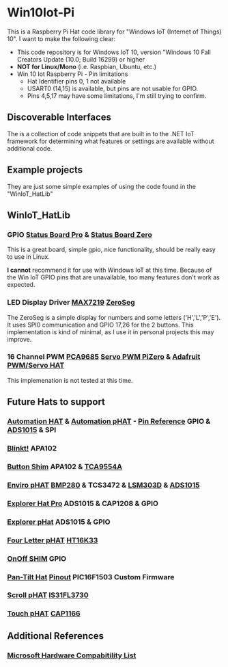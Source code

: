 # Win10Iot-Pi
This is a Raspberry Pi Hat code library for "Windows IoT (Internet of Things) 10".
I want to make the following clear:
* This code repository is for Windows IoT 10, version "Windows 10 Fall Creators Update (10.0; Build 16299) or higher
* **NOT for Linux/Mono** (i.e. Raspbian, Ubuntu, etc.)
* Win 10 Iot Raspberry Pi - Pin limitations
  * Hat Identifier pins 0, 1 not available
  * USART0 (14,15) is available, but pins are not usable for GPIO.
  * Pins 4,5,17 may have some limitations, I'm still trying to confirm.

## Discoverable Interfaces
The is a collection of code snippets that are built in to the .NET IoT framework for determining what features or settings are available without additional code.

## Example projects 
They are just some simple examples of using the code found in the "WinIoT_HatLib"

## WinIoT_HatLib

### GPIO [Status Board Pro](https://thepihut.com/products/status-board-pro) & [Status Board Zero](https://thepihut.com/products/status-board-zero)
This is a great board, simple gpio, nice functionality, should be really easy to use in Linux.

**I cannot** recommend it for use with Windows IoT at this time. Because of the Win IoT GPIO pins that are unavailable, too many features don't work as expected. 

### LED Display Driver [MAX7219](https://datasheets.maximintegrated.com/en/ds/MAX7219-MAX7221.pdf) [ZeroSeg](https://thepihut.com/products/zeroseg)
The ZeroSeg is a simple display for numbers and some letters ('H','L','P','E'). It uses SPI0 communication and GPIO 17,26 for the 2 buttons. 
This implementation is kind of minimal, as I use it in personal projects this may improve.

### 16 Channel PWM [PCA9685](https://www.nxp.com/docs/en/data-sheet/PCA9685.pdf) [Servo PWM PiZero](https://thepihut.com/products/servo-pwm-pizero) & [Adafruit PWM/Servo HAT](https://thepihut.com/products/adafruit-16-channel-pwm-servo-hat-for-raspberry-pi-mini-kit)
This implemenation is not tested at this time.

## Future Hats to support
### [Automation HAT](https://shop.pimoroni.com/products/automation-hat) & [Automation pHAT](https://shop.pimoroni.com/products/automation-phat) - [Pin Reference](https://pinout.xyz/pinout/automation_hat) GPIO & [ADS1015](http://www.ti.com/product/ADS1015) & SPI
### [Blinkt!](https://thepihut.com/products/blinkt) APA102
### [Button Shim](https://shop.pimoroni.com/products/button-shim) APA102 & [TCA9554A](http://www.ti.com/lit/ds/symlink/tca9554a.pdf)
### [Enviro pHAT](https://shop.pimoroni.com/products/enviro-phat) [BMP280](https://ae-bst.resource.bosch.com/media/_tech/media/datasheets/BST-BMP280-DS001-19.pdf) & TCS3472 & [LSM303D](http://www.st.com/resource/en/datasheet/lsm303d.pdf) & [ADS1015](http://www.ti.com/product/ADS1015)
### [Explorer Hat Pro](https://shop.pimoroni.com/products/explorer-hat) ADS1015 & CAP1208 & GPIO
### [Explorer pHat](https://shop.pimoroni.com/products/explorer-phat) ADS1015 & GPIO
### [Four Letter pHAT](https://shop.pimoroni.com/products/four-letter-phat) [HT16K33](http://www.holtek.com/documents/10179/116711/HT16K33v120.pdf)
### [OnOff SHIM](https://thepihut.com/products/onoff-shim) GPIO
### [Pan-Tilt Hat](https://thepihut.com/products/pan-tilt-hat) [Pinout](https://pinout.xyz/pinout/pan_tilt_hat) PIC16F1503 Custom Firmware
### [Scroll pHAT](https://thepihut.com/products/scroll-phat) [IS31FL3730](http://www.issi.com/WW/pdf/31FL3730.pdf)
### [Touch pHAT](https://thepihut.com/products/touch-phat) [CAP1166](http://ww1.microchip.com/downloads/en/DeviceDoc/CAP1166.pdf)

## Additional References
### [Microsoft Hardware Compabitility List](https://docs.microsoft.com/en-us/windows/iot-core/learn-about-hardware/HardwareCompatList)
